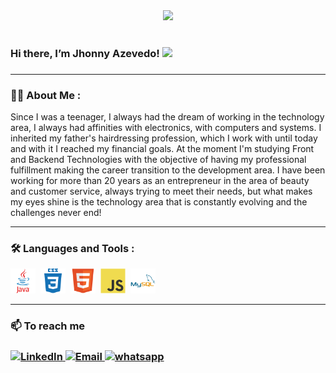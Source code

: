 <div id="header" align="center">
  <img src="https://media.giphy.com/media/HwBlFQZFcAoUcPHZdX/giphy.gif" width="100"/>
</div>

<div id="header" align="center">
  <img src="https://komarev.com/ghpvc/?username=NeoJhonn&style=flat-square&color=blue" alt=""/>
</div>

<h3>
  Hi there, I’m Jhonny Azevedo!
  <img src="https://media.giphy.com/media/hvRJCLFzcasrR4ia7z/giphy.gif" width="30px"/>  
<h3/>


---

### :man_technologist: About Me :

<p>Since I was a teenager, I always had the dream of working in the technology area, I always had affinities with electronics, with computers and systems. I inherited my father's hairdressing profession, which I work with until today and with it I reached my financial goals. At the moment I'm studying Front and Backend Technologies with the objective of having my professional fulfillment making the career transition to the development area. I have been working for more than 20 years as an entrepreneur in the area of beauty and customer service, always trying to meet their needs, but what makes my eyes shine is the technology area that is constantly evolving and the challenges never end!  
<p/>

  ---

  ### :hammer_and_wrench: Languages and Tools :
<div>
  <img src="https://github.com/devicons/devicon/blob/master/icons/java/java-original-wordmark.svg" title="Java" alt="Java" width="40" height="40"/>&nbsp;
  <img src="https://github.com/devicons/devicon/blob/master/icons/css3/css3-plain-wordmark.svg"  title="CSS3" alt="CSS" width="40" height="40"/>&nbsp;
  <img src="https://github.com/devicons/devicon/blob/master/icons/html5/html5-original.svg" title="HTML5" alt="HTML" width="40" height="40"/>&nbsp;
  <img src="https://github.com/devicons/devicon/blob/master/icons/javascript/javascript-original.svg" title="JavaScript" alt="JavaScript" width="40"        height="40"/>&nbsp;
  <img src="https://github.com/devicons/devicon/blob/master/icons/mysql/mysql-original-wordmark.svg" title="MySQL"  alt="MySQL" width="40" height="40"/>&nbsp;
</div>
<hr />
  <h3>📫 To reach me<h3/>
  <div id="badges">
    <a href="https://www.linkedin.com/in/jhonny-alves-de-souza-azevedo-3a333656/">
       <img src="https://img.shields.io/badge/LinkedIn-blue?style=for-the-badge&logo=linkedin&logoColor=white" alt="LinkedIn"/>
    </a>
    <a href="mailto:jhonny.azevedo@gmail.com">
      <img src="https://img.shields.io/badge/jhonny.azevedo@gmail.com-grey?style=for-the-badge&logo=email&logoColor=white" alt="Email"/>
    </a>
     <a href="callto:(+55)47991803680">
       <img src="https://img.shields.io/badge/(+55)47991803680-darkgreen?style=for-the-badge&logo=whatsapp&logoColor=white" alt="whatsapp"> </img>
     </a>
  </div>
  

<!---
NeoJhonn/NeoJhonn is a ✨ special ✨ repository because its `README.md` (this file) appears on your GitHub profile.
You can click the Preview link to take a look at your changes.
--->
